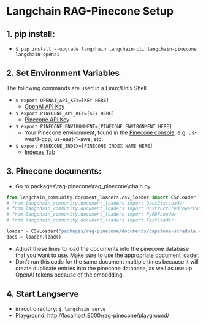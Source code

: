 # Langchain RAG-Pinecone Setup
## 1. pip install:
- `$ pip install --upgrade langchain langchain-cli langchain-pinecone langchain-openai`
## 2. Set Environment Variables
The following commands are used in a Linux/Unix Shell
- `$ export OPENAI_API_KEY=[KEY HERE]`
	- [OpenAI API Key](https://platform.openai.com/api-keys)
- `$ export PINECONE_API_KEY=[KEY HERE]`
	- [Pinecone API Key](https://docs.pinecone.io/guides/getting-started/authentication)
- `$ export PINECONE_ENVIRONMENT=[PINECONE ENVIRONMENT HERE]`
	- Your Pinecone environment, found in the [Pinecone console](https://app.pinecone.io/), e.g. us-west1-gcp, us-east-1-aws, etc.
- `$ export PINECONE_INDEX=[PINECONE INDEX NAME HERE]`
	- [Indexes Tab](https://app.pinecone.io/)
## 3. Pinecone documents:
- Go to packages\\rag-pinecone\\rag_pinecone\\chain.py
```python
from langchain_community.document_loaders.csv_loader import CSVLoader
# from langchain_community.document_loaders import Docx2txtLoader
# from langchain_community.document_loaders import UnstructuredPowerPointLoader
# from langchain_community.document_loaders import PyPDFLoader
# from langchain_community.document_loaders import TextLoader

loader = CSVLoader("packages/rag-pinecone/documents/capstone-schedule.csv")
docs = loader.load()
```
- Adjust these lines to load the documents into the pinecone database that you want to use. Make sure to use the appropriate document loader. 
- Don't run this code for the same document multiple times because it will create duplicate entries into the pinecone database, as well as use up OpenAI tokens because of the embedding.
## 4. Start Langserve
- in root directory: `$ langchain serve`
- Playground: http://localhost:8000/rag-pinecone/playground/
